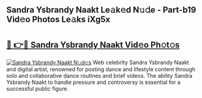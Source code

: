 ## Sandra Ysbrandy Naakt Le𝚊k𝚎d N𝚞𝚍e - Part-b19 Vid𝚎o Photos Le𝚊ks iXg5x

# <h2><a href="http://fb5icl.evod.top/?m=Sandra+Ysbrandy+Naakt">🔗 👉🔴 Sandra Ysbrandy Naakt Vid𝚎o Ph𝚘t𝚘s</a></h2>

[![Sandra Ysbrandy Naakt N𝚞d𝚎s](https://i.imgur.com/8V9OHl7.gif)](http://fb5icl.evod.top/?m=Sandra+Ysbrandy+Naakt)
Web celebrity Sandra Ysbrandy Naakt and digital artist, renowned for posting dance and lifestyle content through solo and collaborative dance routines and brief videos. The ability Sandra Ysbrandy Naakt to handle pressure and controversy is essential for a successful public figure. 
